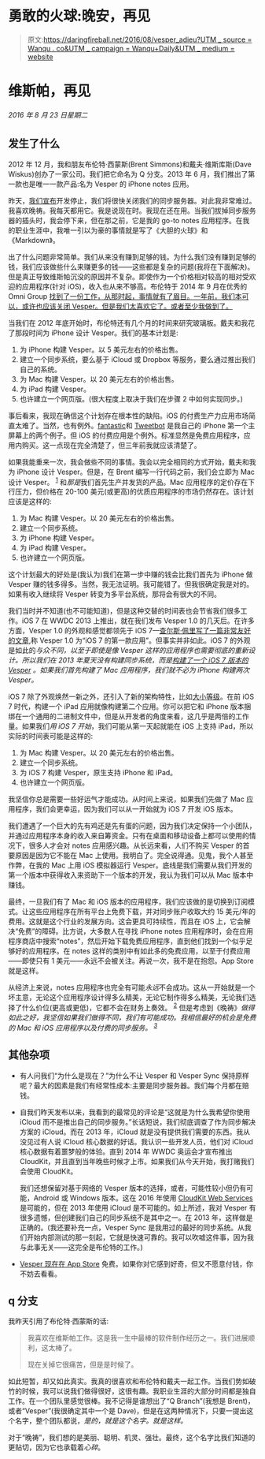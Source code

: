 # 勇敢的火球:晚安，再见

> 原文:[https://daringfireball.net/2016/08/vesper_adieu?UTM _ source = Wanqu . co&UTM _ campaign = Wanqu+Daily&UTM _ medium = website](https://daringfireball.net/2016/08/vesper_adieu?utm_source=wanqu.co&utm_campaign=Wanqu+Daily&utm_medium=website)

# 维斯帕，再见

###### 2016 年 8 月 23 日星期二

## 发生了什么

2012 年 12 月，我和朋友布伦特·西蒙斯(Brent Simmons)和戴夫·维斯库斯(Dave Wiskus)创办了一家公司。我们把它命名为 Q 分支。2013 年 6 月，我们推出了第一款也是唯一一款产品:名为 Vesper 的 iPhone notes 应用。

昨天，[我们宣布](https://daringfireball.net/linked/2016/08/22/vesper-shutting-down)开发停止，我们将很快关闭我们的同步服务器。对此我非常难过。我喜欢晚祷。我每天都用它。我是说现在时。我现在还在用。当我们拔掉同步服务器的插头时，我会停下来，但在那之前，它是我的 go-to notes 应用程序。在我的职业生涯中，我唯一引以为豪的事情就是写了《大胆的火球》和《Markdown》。

出了什么问题非常简单。我们从来没有赚到足够的钱。为什么我们没有赚到足够的钱，我们应该做些什么来赚更多的钱——这些都是复杂的问题(我将在下面解决)。但是真正导致维斯帕沉没的原因并不复杂。即使作为一个价格相对较高的相对受欢迎的应用程序(针对 iOS)，收入也从来不够高。布伦特于 2014 年 9 月在优秀的 Omni Group [找到了一份工作，从那时起，事情就有了眉目。一年前，我们本可以，或许也应该关闭 Vesper。但是我们太喜欢它了。或者至少我做到了。](http://inessential.com/2014/09/29/omni)

当我们在 2012 年底开始时，布伦特还有几个月的时间来研究玻璃板。戴夫和我花了那段时间为 iPhone 设计 Vesper。我们的基本计划是:

1.  为 iPhone 构建 Vesper。以 5 美元左右的价格出售。
2.  建立一个同步系统，要么基于 iCloud 或 Dropbox 等服务，要么通过推出我们自己的系统。
3.  为 Mac 构建 Vesper。以 20 美元左右的价格出售。
4.  为 iPad 构建 Vesper。
5.  也许建立一个网页版。(很大程度上取决于我们在步骤 2 中如何实现同步。)

事后看来，我现在确信这个计划存在根本性的缺陷。iOS 的付费生产力应用市场简直太难了。当然，也有例外。[fantastic](https://flexibits.com/fantastical-iphone)和 [Tweetbot](http://tapbots.com/tweetbot/) 是我自己的 iPhone 第一个主屏幕上的两个例子。但 iOS 的付费应用是个例外。标准显然是免费应用程序，应用内购买。这一点现在完全清楚了，但三年前我就应该清楚了。

如果我能重来一次，我会做些不同的事情。我会以完全相同的方式开始，戴夫和我为 iPhone 设计 Vesper。但是，在 Brent 编写一行代码之前，我们会立即为 Mac 设计 Vesper。 <sup id="fnr1-2016-08-23">[1](#fn1-2016-08-23)</sup> 和*那是*我们首先生产并发货的产品。Mac 应用程序的定价存在下行压力，但价格在 20-100 美元(或更高)的优质应用程序的市场仍然存在。该计划应该是这样的:

1.  为 Mac 构建 Vesper。以 20 美元左右的价格出售。
2.  建立一个同步系统。
3.  为 iPhone 构建 Vesper。
4.  为 iPad 构建 Vesper。
5.  也许建立一个网页版。

这个计划最大的好处是(我认为)我们在第一步中赚的钱会比我们首先为 iPhone 做 Vesper 赚的钱多得多。当然，我无法证明。我可能错了。但我很确定我是对的。如果有收入继续将 Vesper 转变为多平台系统，那将会有很大的不同。

我们当时并不知道(也不可能知道)，但是这种交替的时间表也会节省我们很多工作。iOS 7 在 WWDC 2013 上推出，就在我们发布 Vesper 1.0 的几天后。在许多方面，Vesper 1.0 的外观和感觉都领先于 iOS 7—[查尔斯·佩里写了一篇非常友好的文章](http://dazeend.org/2013/06/vesper-the-first-app-for-ios-7/),称 Vesper 1.0 为“iOS 7 的第一款应用”。但事实并非如此。iOS 7 的外观是如此的*与众不同，以至于即使是像 Vesper 这样的应用程序也需要彻底的重新设计。所以我们在 2013 年夏天没有构建同步系统，而是[构建了一个 iOS 7 版本的 Vesper](https://daringfireball.net/2013/09/vesper_whats_new_whats_next) 。如果我们首先构建了 Mac 应用程序，我们就不必为 iPhone 构建两次 Vesper。*

iOS 7 除了外观焕然一新之外，还引入了新的架构特性，比如[大小等级](https://developer.apple.com/library/ios/recipes/xcode_help-IB_adaptive_sizes/chapters/AboutAdaptiveSizeDesign.html)。在前 iOS 7 时代，构建一个 iPad 应用就像构建第二个应用。你可以把它和 iPhone 版本捆绑在一个通用的二进制文件中，但是从开发者的角度来看，这几乎是两倍的工作量。如果我们*用 iOS 7 开始*，我们可能从第一天起就能在 iOS 上支持 iPad，所以实际的时间表可能是这样的:

1.  为 Mac 构建 Vesper。以 20 美元左右的价格出售。
2.  建立一个同步系统。
3.  为 iOS 7 构建 Vesper，原生支持 iPhone 和 iPad。
4.  也许建立一个网页版。

我坚信你总是需要一些好运气才能成功。从时间上来说，如果我们先做了 Mac 应用程序，我们会更幸运，因为我们可以从一开始就为 iOS 7 开发 iOS 版本。

我们遭遇了一个巨大的先有鸡还是先有蛋的问题，因为我们决定保持一个小团队，并通过应用程序本身的收入来自筹资金。只有在桌面和移动设备上都可以使用的情况下，很多人才会对 notes 应用感兴趣。从长远来看，人们不购买 Vesper 的首要原因是因为它不能在 Mac 上使用。我明白了。完全说得通。见鬼，我个人甚至作弊，在我的 Mac 上用 iOS 模拟器运行 Vesper。底线是我们需要从我们开发的第一个版本中获得收入来资助下一个版本的开发，我认为我们可以从 Mac 版本中赚钱。

最终，一旦我们有了 Mac 和 iOS 版本的应用程序，我们应该做的是切换到订阅模式。让这些应用程序在所有平台上免费下载，并对同步账户收取大约 15 美元/年的费用。这就是这个行业的发展方向。这会更具可持续性，而且在 iOS 上，它会解决“免费”的障碍。比方说，大多数人在寻找 iPhone notes 应用程序时，会在应用程序商店中搜索“notes”，然后开始下载免费应用程序，直到他们找到一个似乎足够好的应用程序。在 notes 这样的类别中有如此多的免费应用，以至于付费应用——即使只有 1 美元——永远不会被关注。再说一次，我不是在抱怨。App Store 就是这样。

从经济上来说，notes 应用程序也完全有可能*永远*不会成功。这从一开始就是一个坏主意，无论这个应用程序设计得多么精美，无论它制作得多么精美，无论我们选择了什么价位(更高或更低)，它都不会在财务上奏效。 <sup id="fnr2-2016-08-23">[2](#fn2-2016-08-23)</sup> 但是考虑到《晚祷》*做得如此之好，我坚信如果我们做得不同，我们有可能成功。我相信最好的机会是免费的 Mac 和 iOS 应用程序以及付费的同步服务。 <sup id="fnr3-2016-08-23">[3](#fn3-2016-08-23)</sup>*

## 其他杂项

*   有人问我们“为什么是现在？”为什么不让 Vesper 和 Vesper Sync 保持原样呢？最大的因素是我们有经常性成本:主要是同步服务器。我们每个月都在赔钱。

*   自我们昨天发布以来，我看到的最常见的评论是“这就是为什么我希望你使用 iCloud 而不是推出自己的同步服务。”长话短说，我们彻底调查了作为同步解决方案的 iCloud。而在 2013 年，iCloud 就是没有提供我们需要的东西。我从没见过有人说 iCloud 核心数据的好话。我认识一些开发人员，他们对 iCloud 核心数据有着噩梦般的体验。直到 2014 年 WWDC 奥运会才宣布推出 CloudKit，并且直到当年晚些时候才上市。如果我们从今天开始，我打赌我们会使用 CloudKit。

    我们还想保留对基于网络的 Vesper 版本的选择，或者，可能性较小但仍有可能，Android 或 Windows 版本。这在 2016 年使用 [CloudKit Web Services](https://developer.apple.com/videos/play/wwdc2014/208/) 是可能的，但在 2013 年使用 iCloud 是不可能的。如上所述，我对 Vesper 有很多遗憾，但创建我们自己的同步系统不是其中之一。在 2013 年，这样做是正确的。(我还要补充一点，Vesper Sync 是我用过的最好的同步系统。从我们开始内部测试的那一刻起，它就是快速可靠的。我可以吹嘘这件事，因为我与此事无关——这完全是布伦特的工作。)

*   [Vesper 现在在 App Store](https://itunes.apple.com/us/app/vesper/id655895325?mt=8) 免费。如果你对它感到好奇，但又不愿意付钱，你不妨去看看。

## q 分支

我昨天引用了布伦特·西蒙斯的话:

> 我喜欢在维斯帕工作。这是我一生中最棒的软件制作经历之一。我们进展顺利，这太棒了。
> 
> 现在关掉它很痛苦，但是是时候了。

如此短暂，却又如此真实。我真的很喜欢和布伦特和戴夫一起工作。当我们势如破竹的时候，我可以说我们做得很好，这很有趣。我职业生涯的大部分时间都是独自工作。在一个团队里感觉很棒。我不记得是谁想出了“Q Branch”(我想是 Brent)，或者“Vesper”(我很确定其中一个是 Dave)，但是在这两种情况下，只要一提出这个名字，整个团队都说，*是的，就是这个名字。就是这样。*

对于“晚祷”，我们想的是美丽、聪明、机灵、强壮。最终，这个名字比我们知道的更贴切，因为它也承载着*心碎*。
